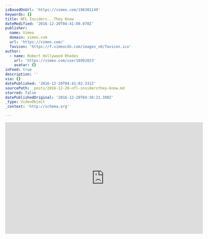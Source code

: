 ```yaml
---
isBasedOnUrl: 'https://vimeo.com/196381149'
keywords: []
title: NFL Insiders...They Know
dateModified: '2016-12-20T04:41:00.070Z'
publisher:
  name: Vimeo
  domain: vimeo.com
  url: 'https://vimeo.com/'
  favicon: 'https://f.vimeocdn.com/images_v6/favicon.ico'
author:
  - name: Robert Hollywood Rhodes
    url: 'https://vimeo.com/user18992023'
    avatar: {}
inFeed: true
description: ''
via: {}
datePublished: '2016-12-20T04:41:02.331Z'
sourcePath: _posts/2016-12-20-nfl-insidersthey-know.md
starred: false
datePublishedOriginal: '2016-12-20T04:38:21.380Z'
_type: VideoObject
_context: 'http://schema.org'

---
```

<iframe src="https://cdn.embedly.com/widgets/media.html?src=https%3A%2F%2Fplayer.vimeo.com%2Fvideo%2F196381149&amp;url=https%3A%2F%2Fvimeo.com%2F196381149&amp;image=https%3A%2F%2Fi.vimeocdn.com%2Fvideo%2F608841500_640.jpg&amp;key=b7d04c9b404c499eba89ee7072e1c4f7&amp;type=text%2Fhtml&amp;schema=vimeo" width="640" height="360" scrolling="no" frameborder="0" allowfullscreen="" style=""></iframe>
